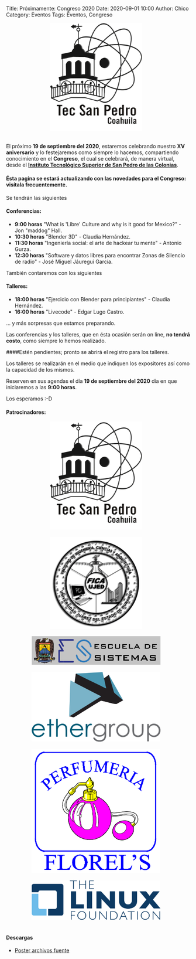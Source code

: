 Title: Próximamente: Congreso 2020
Date: 2020-09-01 10:00
Author:  Chico
Category: Eventos
Tags: Eventos, Congreso

<center>
<a href="2020-09-01-avances-congreso-2020/logo_tec_SP_fondo-blanco.png"><img class="img-responsive" style="width:50%;height:auto;margin-right:12px;" src="2020-09-01-avances-congreso-2020/logo_tec_SP_fondo-blanco.png" alt="Sede Congreso 2020" width="225" height="150"></a>
</center>

<br />

<!-- break -->

El próximo **19 de septiembre del 2020**, estaremos celebrando nuestro **XV aniversario** y lo festejaremos como siempre lo hacemos, compartiendo conocimiento en el **Congreso**, el cual se celebrará, de manera virtual, desde el **[Instituto Tecnológico Superior de San Pedro de las Colonias](https://www.tecsanpedro.edu.mx/web/)**.

#### Ésta pagina se estará actualizando con las novedades para el Congreso: visítala frecuentemente.

Se tendrán las siguientes

#### Conferencias:

* **9:00 horas** "What is 'Libre' Culture and why is it good for Mexico?"  - Jon "maddog" Hall.
* **10:30 horas** "Blender 3D" - Claudia Hernández.
* **11:30 horas** "Ingeniería social: el arte de hackear tu mente" - Antonio Gurza.
* **12:30 horas** "Software y datos libres para encontrar Zonas de Silencio de radio" - José Miguel Jáuregui García.

También contaremos con los siguientes 

#### Talleres:

* **18:00 horas** "Ejercicio con Blender para principiantes" - Claudia Hernández.
* **16:00 horas** "Livecode" - Edgar Lugo Castro.

... y más sorpresas que estamos preparando.

Las conferencias y los talleres, que en ésta ocasión serán on line, **no tendrá costo**, como siempre lo hemos realizado.

####Estén pendientes; pronto se abrirá el registro para los talleres.

Los talleres se realizarán en el medio que indiquen los expositores así como la capacidad de los mismos.

Reserven en sus agendas el día **19 de septiembre del 2020** día en que iniciaremos a las **9:00 horas**.

Los esperamos :-D

#### Patrocinadores:

<center>
<a href="2020-09-01-avances-congreso-2020/logo_tec_SP_fondo-blanco.png"><img class="img-responsive" style="width:50%;height:auto;margin-right:12px;" src="2020-09-01-avances-congreso-2020/logo_tec_SP_fondo-blanco.png" alt="Sede Congreso 2020" width="325" height="250"></a>
</center>
<br />
<center>
<a href="2020-09-01-avances-congreso-2020/logo_fica_ujed_blanco.png"><img class="img-responsive" style="width:50%;height:auto;margin-right:12px;" src="2020-09-01-avances-congreso-2020/logo_fica_ujed_blanco.png" alt="Fica UJED" width="325" height="250"></a>
</center>
<br />
<center>
<a href="2020-09-01-avances-congreso-2020/EscuelaDeSistemas-v2.png"><img class="img-responsive" style="width:70%;height:auto;margin-right:12px;" src="2020-09-01-avances-congreso-2020/EscuelaDeSistemas-v2.png" alt="Sistemas UT UAdeC" width="400" height="300"></a>
</center>
<br />
<center>
<a href="2020-09-01-avances-congreso-2020/logo_ethergroup.png"><img class="img-responsive" style="width:70%;height:auto;margin-right:12px;" src="2020-09-01-avances-congreso-2020/logo_ethergroup.png" alt="Ethergroup" width="400" height="300"></a>
</center>
<br />
<center>
<a href="2020-09-01-avances-congreso-2020/Perfumeria_Florels.png"><img class="img-responsive" style="width:70%;height:auto;margin-right:12px;" src="2020-09-01-avances-congreso-2020/Perfumeria_Florels.png" alt="Florels" width="400" height="300"></a>
</center>
<br />
<center>
<a href="2020-09-01-avances-congreso-2020/Linux_Foundation_logo.png"><img class="img-responsive" style="width:70%;height:auto;margin-right:12px;" src="2020-09-01-avances-congreso-2020/Linux_Foundation_logo.png" alt="Linux Foundation" width="400" height="300"></a>
</center>
<br />

#### Descargas
* [Poster archivos fuente](https://github.com/GULAG/PosterCongreso2020)
